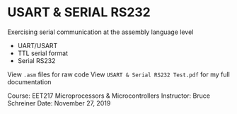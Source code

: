 # USART & SERIAL RS232
Exercising serial communication at the assembly language level
- UART/USART
- TTL serial format
- Serial RS232

View `.asm` files for raw code
View `USART & Serial RS232 Test.pdf` for my full documentation



Course: EET217 Microprocessors & Microcontrollers
Instructor: Bruce Schreiner
Date: November 27, 2019

